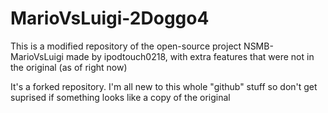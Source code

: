 # MarioVsLuigi-2Doggo4

This is a modified repository of the open-source project NSMB-MarioVsLuigi made by ipodtouch0218, with extra features that were not in the original (as of right now)

It's a forked repository. I'm all new to this whole "github" stuff so don't get suprised if something looks like a copy of the original